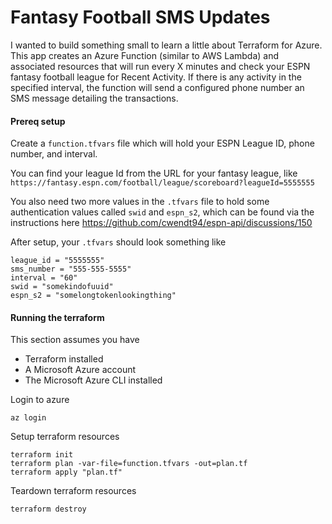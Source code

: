 # Fantasy Football SMS Updates

I wanted to build something small to learn a little about Terraform for Azure. This app creates an Azure Function (similar to AWS Lambda) and associated resources that will run every X minutes and check your ESPN fantasy football league for Recent Activity. If there is any activity in the specified interval, the function will send a configured phone number an SMS message detailing the transactions.

#### Prereq setup
Create a `function.tfvars` file which will hold your ESPN League ID, phone number, and interval. 

You can find your league Id from the URL for your fantasy league, like
`https://fantasy.espn.com/football/league/scoreboard?leagueId=5555555`

You also need two more values in the `.tfvars` file to hold some authentication values called `swid` and `espn_s2`, which can be found via the instructions here https://github.com/cwendt94/espn-api/discussions/150

After setup, your `.tfvars` should look something like
```
league_id = "5555555"
sms_number = "555-555-5555"
interval = "60"
swid = "somekindofuuid"
espn_s2 = "somelongtokenlookingthing"
```

#### Running the terraform
This section assumes you have
- Terraform installed
- A Microsoft Azure account
- The Microsoft Azure CLI installed

Login to azure
```
az login
```
Setup terraform resources
```
terraform init
terraform plan -var-file=function.tfvars -out=plan.tf
terraform apply "plan.tf"
```
Teardown terraform resources
```
terraform destroy
```